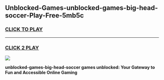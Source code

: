 
## Unblocked-Games-unblocked-games-big-head-soccer-Play-Free-5mb5c
<h3>
<a href="https://premium76.site?title=unblocked-games-big-head-soccer&ref=18A">CLICK TO PLAY</a></h3>
<hr>

<h3>
<a href="https://premium76.site?title=unblocked-games-big-head-soccer&ref=18A">CLICK 2 PLAY</a>
  
</h3>

<a href="https://premium76.site?title=unblocked-games-big-head-soccer&ref=18A"><img src="https://clearcache.store/games.png"></a>


**unblocked-games-big-head-soccer games unblocked: Your Gateway to Fun and Accessible Online Gaming**
